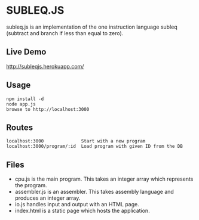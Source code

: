 SUBLEQ.JS
=========

subleq.js is an implementation of the one instruction language subleq (subtract and branch if less than equal to zero).

Live Demo
---------

http://subleqjs.herokuapp.com/

Usage
-----

    npm install -d
    node app.js
    browse to http://localhost:3000

Routes
------

    localhost:3000              Start with a new program
    localhost:3000/program/:id  Load program with given ID from the DB

Files
-----

* cpu.js is the main program.  This takes an integer array which represents the program.
* assembler.js is an assembler.  This takes assembly language and produces an integer array.
* io.js handles input and output with an HTML page.
* index.html is a static page which hosts the application.
